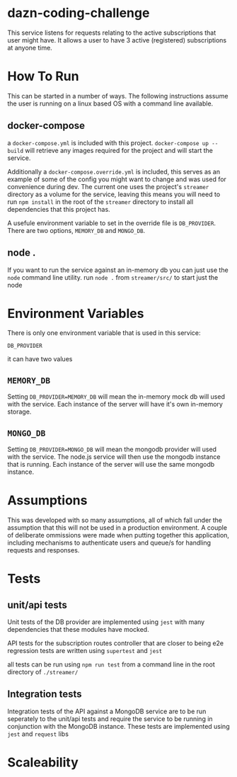 # dazn-coding-challenge

This service listens for requests relating to the active subscriptions that user might have. It allows a user to have 3 active (registered) subscriptions at anyone time.

# How To Run

This can be started in a number of ways. The following instructions assume the user is running on a linux based OS with a command line available.

## docker-compose

a `docker-compose.yml` is included with this project. `docker-compose up --build` will retrieve any images required for the project and will start the service.

Additionally a `docker-compose.override.yml` is included, this serves as an example of some of the config you might want to change and was used for convenience during dev. The current one uses the project's `streamer` directory as a volume for the service, leaving this means you will need to run `npm install` in the root of the `streamer` directory to install all dependencies that this project has.

A usefule environment variable to set in the override file is `DB_PROVIDER`. There are two options, `MEMORY_DB` and `MONGO_DB`.

## node .

If you want to run the service against an in-memory db you can just use the `node` command line utility. run `node .` from `streamer/src/` to start just the node

# Environment Variables

There is only one environment variable that is used in this service:

```
DB_PROVIDER
```

it can have two values

## `MEMORY_DB`

Setting `DB_PROVIDER=MEMORY_DB` will mean the in-memory mock db will used with the service. Each instance of the server will have it's own in-memory storage.

## `MONGO_DB`

Setting `DB_PROVIDER=MONGO_DB` will mean the mongodb provider will used with the service. The node.js service will then use the mongodb instance that is running. Each instance of the server will use the same mongodb instance.


# Assumptions

This was developed with so many assumptions, all of which fall under the assumption that this will not be used in a production environment.
A couple of deliberate ommissions were made when putting together this application, including mechanisms to authenticate users and queue/s for handling requests and responses.

# Tests

## unit/api tests

Unit tests of the DB provider are implemented using `jest` with many dependencies that these modules have mocked.

API tests for the subscription routes controller that are closer to being e2e regression tests are written using `supertest` and `jest`

all tests can be run using `npm run test` from a command line in the root directory of `./streamer/`

## Integration tests

Integration tests of the API against a MongoDB service are to be run seperately to the unit/api tests and require the service to be running in conjunction with the MongoDB instance. These tests are implemented using `jest` and `request` libs


# Scaleability


